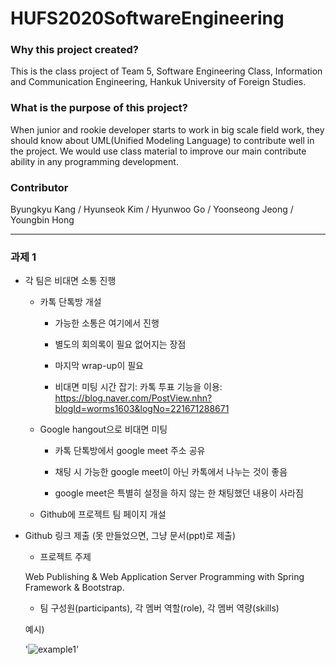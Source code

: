# HUFS2020SoftwareEngineering

### Why this project created?
This is the class project of Team 5, Software Engineering Class, Information and Communication Engineering, Hankuk University of Foreign Studies.

### What is the purpose of this project?
When junior and rookie developer starts to work in big scale field work, they should know about UML(Unified Modeling Language) to contribute well in the project. We would use class material to improve our main contribute ability in any programming development.

### Contributor
Byungkyu Kang / Hyunseok Kim / Hyunwoo Go / Yoonseong Jeong / Youngbin Hong

- - -

### 과제 1

* 각 팀은 비대면 소통 진행

   - 카톡 단톡방 개설

      - 가능한 소통은 여기에서 진행

      - 별도의 회의록이 필요 없어지는 장점

      - 마지막 wrap-up이 필요

      - 비대면 미팅 시간 잡기: 카톡 투표 기능을 이용: <br> https://blog.naver.com/PostView.nhn?blogId=worms1603&logNo=221671288671

   - Google hangout으로 비대면 미팅

      - 카톡 단톡방에서 google meet 주소 공유

      - 채팅 시 가능한 google meet이 아닌 카톡에서 나누는 것이 좋음

      - google meet은 특별히 설정을 하지 않는 한 채팅했던 내용이 사라짐 

   - Github에 프로젝트 팀 페이지 개설
   
* Github 링크 제출 (못 만들었으면, 그냥 문서(ppt)로 제출)

   - 프로젝트 주제
   
   Web Publishing & Web Application Server Programming with Spring Framework & Bootstrap.

   - 팀 구성원(participants), 각 멤버 역할(role), 각 멤버 역량(skills)
   
   예시)
   
   '![example1](https://github.com/archer0307/HUFS2020SoftwareEngineering/blob/master/images/example1.png)'
